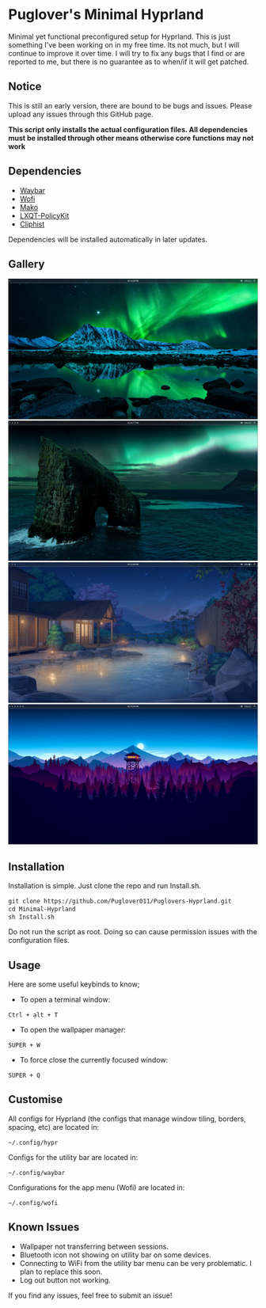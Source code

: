 # Puglover's Minimal Hyprland

Minimal yet functional preconfigured setup for Hyprland. This is just something I've been working on in my free time. Its not much, but I will continue to improve it over time. I will try to fix any bugs that I find or are reported to me, but there is no guarantee as to when/if it will get patched.



## Notice
This is still an early version, there are bound to be bugs and issues. Please upload any issues through this GitHub page.

**This script only installs the actual configuration files. All dependencies must be installed through other means otherwise core functions may not work**


## Dependencies

* [Waybar](https://github.com/Alexays/Waybar)
* [Wofi](https://github.com/SimplyCEO/wofi)
* [Mako](https://github.com/emersion/mako)
* [LXQT-PolicyKit](https://github.com/lxqt/lxqt-policykit)
* [Cliphist](https://github.com/sentriz/cliphist)

Dependencies will be installed automatically in later updates.

## Gallery

![Snowy Northern Lights](https://github.com/Puglover011/Puglovers-Hyprland/blob/main/Screenshots/Snow_Lights.png?raw=true)
![Ocean Northern Lights](https://github.com/Puglover011/Puglovers-Hyprland/blob/main/Screenshots/Ocean_Lights.png?raw=true)
![Snowy House](https://github.com/Puglover011/Puglovers-Hyprland/blob/main/Screenshots/Snowy_House.png?raw=true)
![Art Forest](https://github.com/Puglover011/Puglovers-Hyprland/blob/main/Screenshots/Artistic.png?raw=true)

## Installation

Installation is simple. Just clone the repo and run Install.sh.
```shell
git clone https://github.com/Puglover011/Puglovers-Hyprland.git
cd Minimal-Hyprland
sh Install.sh
```
Do not run the script as root. Doing so can cause permission issues with the configuration files.

## Usage
Here are some useful keybinds to know;

- To open a terminal window:
```Keystroke
Ctrl + alt + T 
```

- To open the wallpaper manager:
```Keystroke
SUPER + W
```

- To force close the currently focused window:
```Keystroke
SUPER + Q
````

## Customise
All configs for Hyprland (the configs that manage window tiling, borders, spacing, etc) are located in:
````Directory
~/.config/hypr
````
Configs for the utility bar are located in:
````Directory
~/.config/waybar
````
Configurations for the app menu (Wofi) are located in:
````Directory
~/.config/wofi

````

## Known Issues
- Wallpaper not transferring between sessions.
- Bluetooth icon not showing on utility bar on some devices.
- Connecting to WiFi from the utility bar menu can be very problematic. I plan to replace this soon.
- Log out button not working.

If you find any issues, feel free to submit an issue!
